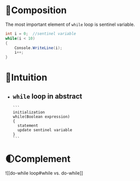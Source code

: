 
# 🧪Composition
The most important element of `while` loop is sentinel variable.
```csharp
int i = 0;  //sentinel variable
while(i < 10)
{
    Console.WriteLine(i);
    i++;
}
```
# 🧠Intuition
- `while` loop in abstract
	- 
	  ```
	  initialization
	  while(Boolean expression)
	  {
		statement
		update sentinel variable
	  }
	  ```

# 🌓Complement
![[do-while loop#while vs. do-while]]

